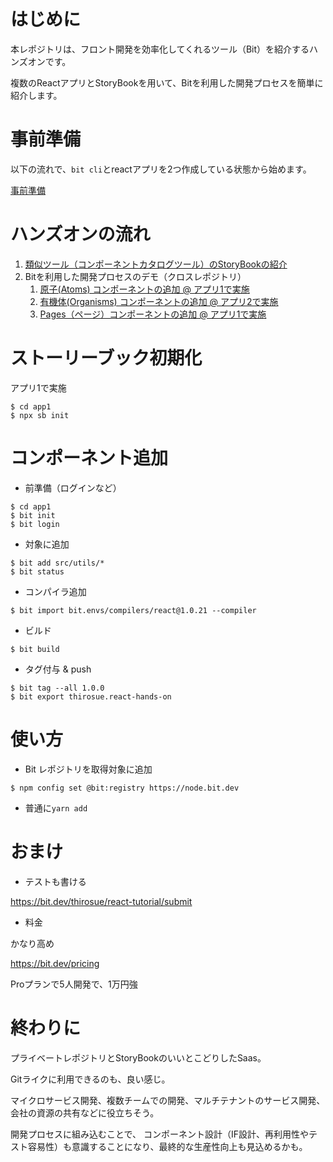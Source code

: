 # はじめに

本レポジトリは、フロント開発を効率化してくれるツール（Bit）を紹介するハンズオンです。

複数のReactアプリとStoryBookを用いて、Bitを利用した開発プロセスを簡単に紹介します。

# 事前準備

以下の流れで、`bit cli`とreactアプリを2つ作成している状態から始めます。

[事前準備](doc/Preparation.md)

# ハンズオンの流れ

1. [類似ツール（コンポーネントカタログツール）のStoryBookの紹介](doc/1.md)
2. Bitを利用した開発プロセスのデモ（クロスレポジトリ）
   1. [原子(Atoms) コンポーネントの追加 @ アプリ1で実施](doc/2-1.md)
   2. [有機体(Organisms) コンポーネントの追加 @ アプリ2で実施](doc/2-2.md)
   3. [Pages（ページ）コンポーネントの追加 @ アプリ1で実施](doc/2-3.md)
# ストーリーブック初期化

アプリ1で実施

```
$ cd app1
$ npx sb init
```

# コンポーネント追加

* 前準備（ログインなど）

```
$ cd app1
$ bit init
$ bit login
```

* 対象に追加

```
$ bit add src/utils/*
$ bit status
```

* コンパイラ追加

```
$ bit import bit.envs/compilers/react@1.0.21 --compiler
```

* ビルド

```
$ bit build
```

* タグ付与 & push

```
$ bit tag --all 1.0.0
$ bit export thirosue.react-hands-on
```

# 使い方

* Bit レポジトリを取得対象に追加

```
$ npm config set @bit:registry https://node.bit.dev
```

* 普通に`yarn add`

# おまけ

* テストも書ける

https://bit.dev/thirosue/react-tutorial/submit

* 料金

かなり高め

https://bit.dev/pricing

Proプランで5人開発で、1万円強

# 終わりに

プライベートレポジトリとStoryBookのいいとこどりしたSaas。

Gitライクに利用できるのも、良い感じ。

マイクロサービス開発、複数チームでの開発、マルチテナントのサービス開発、会社の資源の共有などに役立ちそう。

開発プロセスに組み込むことで、
コンポーネント設計（IF設計、再利用性やテスト容易性）も意識することになり、最終的な生産性向上も見込めるかも。
